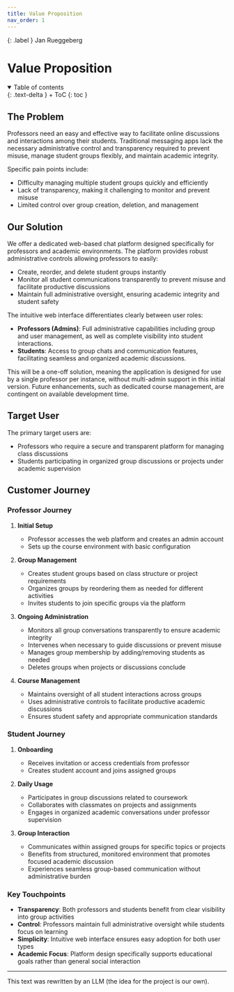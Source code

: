 ```yaml
---
title: Value Proposition
nav_order: 1
---
```


{: .label }
Jan Rueggeberg

# Value Proposition
<details open markdown="block">
{: .text-delta }
<summary>Table of contents</summary>
+ ToC
{: toc }
</details>

## The Problem
Professors need an easy and effective way to facilitate online discussions and interactions among their students. Traditional messaging apps lack the necessary administrative control and transparency required to prevent misuse, manage student groups flexibly, and maintain academic integrity.

Specific pain points include:

* Difficulty managing multiple student groups quickly and efficiently
* Lack of transparency, making it challenging to monitor and prevent misuse
* Limited control over group creation, deletion, and management

## Our Solution

We offer a dedicated web-based chat platform designed specifically for professors and academic environments. The platform provides robust administrative controls allowing professors to easily:

* Create, reorder, and delete student groups instantly
* Monitor all student communications transparently to prevent misuse and facilitate productive discussions
* Maintain full administrative oversight, ensuring academic integrity and student safety

The intuitive web interface differentiates clearly between user roles:

* **Professors (Admins)**: Full administrative capabilities including group and user management, as well as complete visibility into student interactions.
* **Students**: Access to group chats and communication features, facilitating seamless and organized academic discussions.

This will be a one-off solution, meaning the application is designed for use by a single professor per instance, without multi-admin support in this initial version. Future enhancements, such as dedicated course management, are contingent on available development time.

## Target User

The primary target users are:

* Professors who require a secure and transparent platform for managing class discussions
* Students participating in organized group discussions or projects under academic supervision

## Customer Journey

### Professor Journey

1. **Initial Setup**
   - Professor accesses the web platform and creates an admin account
   - Sets up the course environment with basic configuration

2. **Group Management**
   - Creates student groups based on class structure or project requirements
   - Organizes groups by reordering them as needed for different activities
   - Invites students to join specific groups via the platform

3. **Ongoing Administration**
   - Monitors all group conversations transparently to ensure academic integrity
   - Intervenes when necessary to guide discussions or prevent misuse
   - Manages group membership by adding/removing students as needed
   - Deletes groups when projects or discussions conclude

4. **Course Management**
   - Maintains oversight of all student interactions across groups
   - Uses administrative controls to facilitate productive academic discussions
   - Ensures student safety and appropriate communication standards

### Student Journey

1. **Onboarding**
   - Receives invitation or access credentials from professor
   - Creates student account and joins assigned groups

2. **Daily Usage**
   - Participates in group discussions related to coursework
   - Collaborates with classmates on projects and assignments
   - Engages in organized academic conversations under professor supervision

3. **Group Interaction**
   - Communicates within assigned groups for specific topics or projects
   - Benefits from structured, monitored environment that promotes focused academic discussion
   - Experiences seamless group-based communication without administrative burden

### Key Touchpoints

- **Transparency**: Both professors and students benefit from clear visibility into group activities
- **Control**: Professors maintain full administrative oversight while students focus on learning
- **Simplicity**: Intuitive web interface ensures easy adoption for both user types
- **Academic Focus**: Platform design specifically supports educational goals rather than general social interaction

--- 
This text was rewritten by an LLM (the idea for the project is our own).

